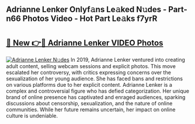 ## Adrianne Lenker Onlyf𝚊ns Le𝚊ked N𝚞des - Part-n66 Photos Video - Hot Part Le𝚊ks f7yrR

# <h2><a href="http://ac18146.deff.icu/?id=Adrianne+Lenker">🔗 New 👉🔴 Adrianne Lenker VIDEO Photos</a></h2>

[![Adrianne Lenker N𝚞des](https://i.imgur.com/rIISA9y.gif)](http://ac18146.deff.icu/?id=Adrianne+Lenker)
In 2019, Adrianne Lenker ventured into creating adult content, selling webcam sessions and explicit photos. This move escalated her controversy, with critics expressing concerns over the sexualization of her young audience. She has faced bans and restrictions on various platforms due to her explicit content. Adrianne Lenker is a complex and controversial figure who has defied categorization. Her unique brand of online presence has captivated and enraged audiences, sparking discussions about censorship, sexualization, and the nature of online communities. While her future remains uncertain, her impact on online culture is undeniable.
